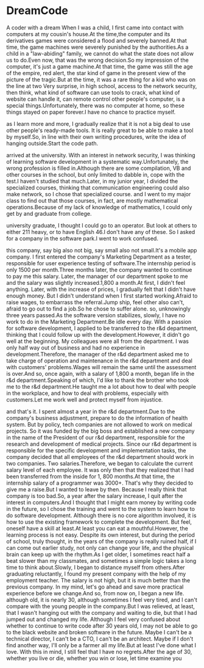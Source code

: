 # DreamCode
A coder with a dream
When I was a child, I first came into contact with computers at my cousin's house.At the time,the computer and its derivatives 
games were considered a flood and severely banned.At that time, the game machines were severely punished by the authorities.As
a child in a "law-abiding" family, we cannot do what the state does not allow us to do.Even now, that was the wrong decision.So
my impression of the computer, it's just a game machine.At that time, the game was still the age of the empire, red alert, the 
star kind of game in the present view of the picture of the tragic.But at the time, it was a rare thing for a kid who was on the 
line at two Very surprise, in high school, access to the network security, then think, what kind of software can use tools to crack,
what kind of website can handle it, can remote control other people's computer, is a special things.Unfortunately, there was no computer 
at home, so these things stayed on paper forever.I have no chance to practice myself.</p><p b> as I learn more and more, I gradually
realize that it is not a big deal to use other people's ready-made tools. It is really great to be able to make a tool by myself.So,
in line with their own writing procedures, write the idea of hanging outside.Start the code path.</p><p> arrived at the university.
With an interest in network security, I was thinking of learning software development in a systematic way.Unfortunately, 
the wrong profession is filled in.Although there are some compilation, VB and other courses in the school, but only limited to dabble in, 
cope with the test.I haven't studied that much.Later, in my junior year, I divided the specialized courses,
thinking that communication engineering could also make network, so I chose that specialized course.
and I went to my major class to find out that those courses, in fact, are mostly mathematical operations.Because of my lack of knowledge
of mathematics, I could only get by and graduate from college.</p><p> university graduate, I thought I could go to an operator.
But look at others to either 211 heavy, or to have English 46.I don't have any of these.
So I asked for a company in the software park.I went to work confused.</p><p> this company, 
say big also not big, say small also not small.It's a mobile app company.
I first entered the company's Marketing Department as a tester,
responsible for user experience testing of software.The internship period is only 1500 per month.Three months later, 
the company wanted to continue to pay me this salary. Later, the manager of our department spoke to me and the salary was slightly 
increased.1,800 a month.At first, I didn't feel anything. Later, with the increase of prices,
I gradually felt that I didn't have enough money.
But I didn't understand when I first started working.Afraid to raise wages,
to embarrass the referral.Jump ship, feel other also can't, 
afraid to go out to find a job.So he chose to suffer alone.
so, unknowingly three years passed.As the software version stabilizes, 
slowly, I have no work to do in the Marketing Department.Be idle every day.
With a passion for software development, I applied to be transferred to the r&d department, 
thinking that I could follow up with the development.However, it didn't go well at the beginning.
My colleagues were all from the department. 
I was only half way out of business and had no experience in development.Therefore, 
the manager of the r&d department asked me to take charge of operation and maintenance in the r&d department 
and deal with customers' problems.Wages will remain the same until the assessment is over.And so,
once again, with a salary of 1,800 a month, began life in the r&d department.Speaking of which,
I'd like to thank the brother who took me to the r&d department.He taught me a lot about how to deal with people in the workplace, 
and how to deal with problems, especially with customers.Let me work well and protect myself from injustice.</p><p> and that's it.
I spent almost a year in the r&d department.Due to the company's business adjustment, prepare to do the information of health system.
But by policy, tech companies are not allowed to work on medical projects.
So it was funded by the big boss and established a new company in the name of the President of our r&d department, 
responsible for the research and development of medical projects.
Since our r&d department is responsible for the specific development and implementation tasks, 
the company decided that all employees of the r&d department should work in two companies.
Two salaries.Therefore, we began to calculate the current salary level of each employee.
It was only then that they realized that I had been transferred from the inside for 1,
800 months.At that time, the internship salary of a programmer was 3000+.
That's why they decided to give me a raise.But I wanted to leave by then.
Because I really think that company is too bad.So, a year after the salary increase, 
I quit after the interest in computers.And I thought that I might earn money by writing code in the future, 
so I chose the training and went to the system to learn how to do software development.
Although there is no core algorithm involved, it is how to use the existing framework to complete the development.
But feel, oneself have a skill at least.At least you can eat a mouthful.However, the learning process is not easy.
Despite its own interest, but during the period of school, truly thought, in the years of the company is really ruined half, 
if I can come out earlier study, not only can change your life,
and the physical brain can keep up with the rhythm.As I get older, 
I sometimes react half a beat slower than my classmates, and sometimes a simple logic takes a long time to think about.Slowly, 
I began to distance myself from others.After graduating reluctantly, 
I found my present company with the help of my employment teacher.
The salary is not high, but it is much better than the previous company.
In my mind, let's go ahead and save more practical experience before we change.And so,
from now on, 
I began a new life.
although old, it is nearly 30, although sometimes I feel very tired, 
and I can't compare with the young people in the company.But I was relieved, 
at least, that I wasn't hanging out with the company and waiting to die, 
but that I had jumped out and changed my life.
Although I feel very confused about whether to continue to write code after 30 years old, 
I may not be able to go to the black website and broken software in the future.
Maybe I can't be a technical director, I can't be a CTO, I can't be an architect.
Maybe if I don't find another way, I'll only be a farmer all my life.But at least I've done what I love.
With this in mind, I still feel that I have no regrets.After the age of 30, whether you live or die,
whether you win or lose, let time examine you
